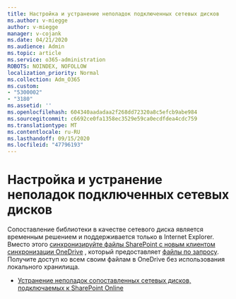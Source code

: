 ```yaml
---
title: Настройка и устранение неполадок подключенных сетевых дисков
ms.author: v-miegge
author: v-miegge
manager: v-cojank
ms.date: 04/21/2020
ms.audience: Admin
ms.topic: article
ms.service: o365-administration
ROBOTS: NOINDEX, NOFOLLOW
localization_priority: Normal
ms.collection: Adm_O365
ms.custom:
- "5300002"
- "3180"
ms.assetid: ''
ms.openlocfilehash: 604340aadadaa2f268dd72320a8c5efcb9abe984
ms.sourcegitcommit: c6692ce0fa1358ec3529e59ca0ecdfdea4cdc759
ms.translationtype: MT
ms.contentlocale: ru-RU
ms.lasthandoff: 09/15/2020
ms.locfileid: "47796193"
---
```

# <a name="how-to-configure-and-troubleshoot-mapped-network-drives"></a>Настройка и устранение неполадок подключенных сетевых дисков

Сопоставление библиотеки в качестве сетевого диска является временным решением и поддерживается только в Internet Explorer. Вместо этого [синхронизируйте файлы SharePoint с новым клиентом синхронизации OneDrive](https://support.office.com/article/6de9ede8-5b6e-4503-80b2-6190f3354a88) , который предоставляет [файлы по запросу](https://support.office.com/article/0e6860d3-d9f3-4971-b321-7092438fb38e). Получите доступ ко всем своим файлам в OneDrive без использования локального хранилища.

* [Устранение неполадок сопоставленных сетевых дисков, подключаемых к SharePoint Online](https://docs.microsoft.com/sharepoint/support/administration/troubleshoot-mapped-network-drives)